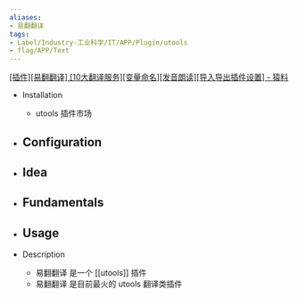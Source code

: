 ```yaml
---
aliases:
- 易翻翻译
tags:
- Label/Industry-工业科学/IT/APP/Plugin/utools
- flag/APP/Text
---
```


[[插件][易翻翻译] [10大翻译服务][变量命名][发音朗读][导入导出插件设置] - 猿料](https://yuanliao.info/d/6560-10)


- Installation
    - utools 插件市场

- Configuration
    - 

- Idea
    - 

- Fundamentals
    - 

- Usage
    - 

- Description
    - 易翻翻译 是一个 [[utools]] 插件
    - 易翻翻译 是目前最火的 utools 翻译类插件
